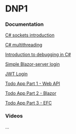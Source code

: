 ﻿# DNP1

### Documentation
[C# sockets introduction](./Tutorials/CsharpSockets/Page.html)

[C# multithreading](./Tutorials/CsharpThreads/Page.html)

[Introduction to debugging in C#](./Tutorials/CsharpDebugging/Page.html)

[Simple Blazor-server login](./Tutorials/BlazorLogin/Page.html)

[JWT Login](./Tutorials/BlazorWasmJwtAuth/Page.html)

[Todo App Part 1 - Web API](./Tutorials/NetTodoApp-Part1-WebAPI/Page.html)

[Todo App Part 2 - Blazor](./Tutorials/NetTodoApp-Part2-Blazor/Page.html)

[Todo App Part 3 - EFC](./Tutorials/NetTodoApp-Part3-EFC/Page.html)

### Videos
...